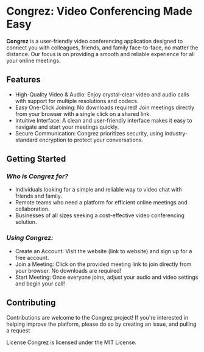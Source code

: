 # Congrez: Video Conferencing Made Easy
**Congrez** is a user-friendly video conferencing application designed to connect you with colleagues, friends, and family face-to-face, no matter the distance. Our focus is on providing a smooth and reliable experience for all your online meetings.

## Features
- High-Quality Video & Audio: Enjoy crystal-clear video and audio calls with support for multiple resolutions and codecs.
- Easy One-Click Joining: No downloads required! Join meetings directly from your browser with a single click on a shared link.
- Intuitive Interface: A clean and user-friendly interface makes it easy to navigate and start your meetings quickly.
- Secure Communication: Congrez prioritizes security, using industry-standard encryption to protect your conversations.

## Getting Started
### *Who is Congrez for?*

- Individuals looking for a simple and reliable way to video chat with friends and family.
- Remote teams who need a platform for efficient online meetings and collaboration.
- Businesses of all sizes seeking a cost-effective video conferencing solution.

### *Using Congrez:*

- Create an Account: Visit the website (link to website) and sign up for a free account.
- Join a Meeting: Click on the provided meeting link to join directly from your browser. No downloads are required!
- Start Meeting: Once everyone joins, adjust your audio and video settings and begin your call!

## Contributing
Contributions are welcome to the Congrez project! If you're interested in helping improve the platform, please do so by creating an issue, and pulling a request

License
Congrez is licensed under the MIT License.
